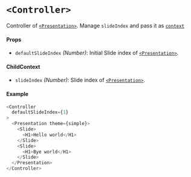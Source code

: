 # `<Controller>`

Controller of [`<Presentation>`](/docs/api/Presentation.md).
Manage `slideIndex` and pass it as [`context`](https://facebook.github.io/react/docs/context.html)

#### Props

- `defaultSlideIndex` *(Number)*: Initial Slide index of [`<Presentation>`](/docs/api/Presentation.md).

#### ChildContext

- `slideIndex` *(Number)*: Slide index of [`<Presentation>`](/docs/api/Presentation.md).

#### Example

```js
<Controller
  defaultSlideIndex={1}
>
  <Presentation theme={simple}>
    <Slide>
      <H1>Hello world</H1>
    </Slide>
    <Slide>
      <H1>Bye world</H1>
    </Slide>
  </Presentation>
</Controller>
```
